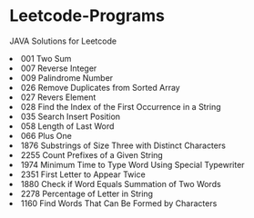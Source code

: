 # Leetcode-Programs
JAVA Solutions for Leetcode
<li>001 Two Sum</li>
<li>007 Reverse Integer</li>
<li>009 Palindrome Number</li>
<li>026 Remove Duplicates from Sorted Array</li>
<li>027 Revers Element</li>
<li>028 Find the Index of the First Occurrence in a String</li>
<li>035 Search Insert Position</li>
<li>058 Length of Last Word</li>
<li>066 Plus One</li>
<li>1876 Substrings of Size Three with Distinct Characters</li>
<Li>2255 Count Prefixes of a Given String</Li>
<li>1974 Minimum Time to Type Word Using Special Typewriter</li>
<li>2351 First Letter to Appear Twice</li>
<li>1880 Check if Word Equals Summation of Two Words</li>
<li>2278 Percentage of Letter in String</li>
<li>1160 Find Words That Can Be Formed by Characters</li>
